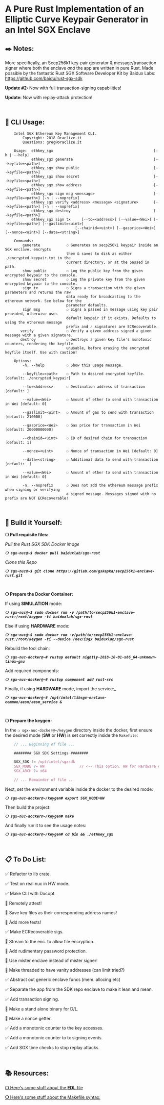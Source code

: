 # __A Pure Rust Implementation of an Elliptic Curve Keypair Generator in an Intel SGX Enclave__

## __:black_nib: Notes:__

More specifically, an Secp256k1 key-pair generator & message/transaction signer where both the enclave _and_ the app are written in pure Rust. Made possible by the fantastic Rust SGX Software Developer Kit by Baidux Labs:
https://github.com/baidu/rust-sgx-sdk

__Update #2:__ Now with full transaction-signing capabilities!

__Update:__ Now with replay-attack protection!

&nbsp;

## __:page_with_curl: CLI Usage:__

<!-- Can I link to the actual usage file here so it updates on changes? -->

```
    Intel SGX Ethereum Key Management CLI.
        Copyright: 2018 Oraclize.it
        Questions: greg@oraclize.it

    Usage:  ethkey_sgx                                              [-h | --help]
            ethkey_sgx generate                                     [--keyfile=<path>]
            ethkey_sgx show public                                  [--keyfile=<path>]
            ethkey_sgx show secret                                  [--keyfile=<path>]
            ethkey_sgx show address                                 [--keyfile=<path>] 
            ethkey_sgx sign msg <message>                           [--keyfile=<path>] [-n | --noprefix]
            ethkey_sgx verify <address> <message> <signature>       [--keyfile=<path>] [-n | --noprefix]
            ethkey_sgx destroy                                      [--keyfile=<path>]
            ethkey_sgx sign tx     [--to=<address>] [--value=<Wei>] [--keyfile=<path>] [--gaslimit=<uint>]
                                [--chainid=<uint>] [--gasprice=<Wei>] [--nonce=<uint>] [--data=<string>]

    Commands:
        generate            ❍ Generates an secp256k1 keypair inside an SGX enclave, encrypts
                            them & saves to disk as either ./encrypted_keypair.txt in the
                            current directory, or at the passed in path.
        show public         ❍ Log the public key from the given encrypted keypair to the console.
        show secret         ❍ Log the private key from the given encrypted keypair to the console.
        sign tx             ❍ Signs a transaction with the given parameters and returns the raw 
                            data ready for broadcasting to the ethereum network. See below for the
                            parameter defaults.
        sign msg            ❍ Signs a passed in message using key pair provided, otherwise uses
                            default keypair if it exists. Defaults to using the ethereum message
                            prefix and ∴ signatures are ECRecoverable.
       verify               ❍ Verify a given address signed a given message with a given signature. 
       destroy              ❍ Destroys a given key file's monotonic counters, rendering the keyfile
                            unusable, before erasing the encrypted keyfile itself. Use with caution!

    Options:
        -h, --help          ❍ Show this usage message.

        --keyfile=<path>    ❍ Path to desired encrypted keyfile. [default: ./encrypted_keypair]

        --to=<Address>      ❍ Destination address of transaction [default: ]

        --value=<Wei>       ❍ Amount of ether to send with transaction in Wei [default: 0]

        --gaslimit=<uint>   ❍ Amount of gas to send with transaction [default: 210000]

        --gasprice=<Wei>    ❍ Gas price for transaction in Wei [default: 20000000000]

        --chainid=<uint>    ❍ ID of desired chain for transaction [default: 1]

        --nonce=<uint>      ❍ Nonce of transaction in Wei [default: 0]

        --data=<string>     ❍ Additional data to send with transaction [default:  ]

        --value=<Wei>       ❍ Amount of ether to send with transaction in Wei [default: 0]

        -n, --noprefix      ❍ Does not add the ethereum message prefix when signing or verifying 
                            a signed message. Messages signed with no prefix are NOT ECRecoverable!

```
&nbsp;

## __:wrench: Build it Yourself:__


__❍ Pull requisite files:__

_Pull the Rust SGX SDK Docker image_

_**`❍ sgx-nuc@~$ docker pull baiduxlab/sgx-rust`**_

_Clone this Repo_

_**`❍ sgx-nuc@~$ git clone https://gitlab.com/gskapka/secp256k1-enclave-rust.git`**_

&nbsp;

__**❍ Prepare the Docker Container:**__

If using __SIMULATION__ mode:

_**`❍ sgx-nuc@~$ sudo docker run -v /path/to/secp256k1-enclave-rust:/root/keygen -ti baiduxlab/sgx-rust`**_

Else if using __HARDWARE__ mode:

_**`❍ sgx-nuc@~$ sudo docker run -v/path/to/secp256k1-enclave-rust:/root/keygen -ti --device /dev/isgx baiduxlab/sgx-rust`**_

Rebuild the tool chain:

_**`❍ sgx-nuc-docker@~# rustup default nightly-2018-10-01-x86_64-unknown-linux-gnu`**_

Add required components:

_**`❍ sgx-nuc-docker@~# rustup component add rust-src`**_

Finally, if using __HARDWARE__ mode, import the service:_

_**`❍ sgx-nuc-docker@~# /opt/intel/libsgx-enclave-common/aesm/aesm_service &`**_

&nbsp;

__❍ Prepare the keygen:__

In the `❍ sgx-nuc-docker@~/keygen` directory inside the docker, first ensure the desired mode (__SW__ or __HW__) is set correctly inside the `Makefile`:

```javascript
    // ... Beginning of file ...

    ######## SGX SDK Settings ########

    SGX_SDK ?= /opt/intel/sgxsdk
    SGX_MODE ?= HW                // <-- This option. HW for Hardware or SW for software.
    SGX_ARCH ?= x64

    // ... Remainder of file ...
```

Next, set the environment variable inside the docker to the desired mode:

_**`❍ sgx-nuc-docker@~/keygen# export SGX_MODE=HW`**_

Then build the project:

_**`❍ sgx-nuc-docker@~/keygen# make`**_

And finally run it to see the usage notes:

_**`❍ sgx-nuc-docker@~/keygen# cd bin && ./ethkey_sgx`**_

&nbsp;

## __:clipboard: To Do List:__

:white_check_mark: Refactor to lib crate.

:white_check_mark: Test on real nuc in HW mode.

:white_check_mark: Make CLI with Docopt.

:black_square_button: Remotely attest!

:black_square_button: Save key files as their corresponding address names!

:black_square_button: Add more tests!

:white_check_mark: Make ECRecoverable sigs.

:black_square_button: Stream to the enc. to allow file encryption.

:black_square_button: Add rudimentary password protection.

:black_square_button: Use mister enclave instead of mister signer!

:black_square_button: Make threaded to have vanity addresses (can limit tried?)

:white_check_mark: Abstract out generic enclave funcs (mem. allocing etc)

:white_check_mark: Separate the app from the SDK repo enclave to make it lean and mean.

:white_check_mark: Add transaction signing.

:black_square_button: Make a stand alone binary for D/L.

:black_square_button: Make a nonce getter.

:white_check_mark: Add a monotonic counter to the key accesses.

:white_check_mark: Add a monotonic counter to tx signing events.

:white_check_mark: Add SGX time checks to stop replay attacks.

&nbsp;

## __:books: Resources:__

[__❍__ Here's some stuff about the __EDL__ file](https://software.intel.com/en-us/documentation/intel-sgx-web-based-training/the-enclave-definition-language)

[__❍__ Here's some stuff about the Makefile syntax:](https://www3.nd.edu/~zxu2/acms60212-40212/Makefile.pdf)
